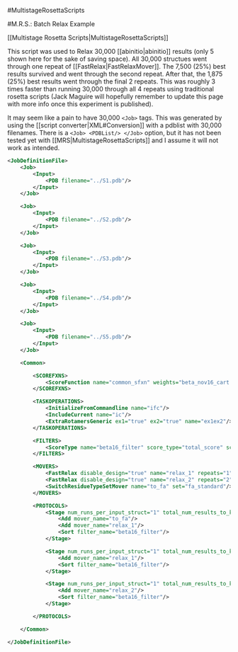 #MultistageRosettaScripts

#M.R.S.: Batch Relax Example

[[Multistage Rosetta Scripts|MultistageRosettaScripts]]

This script was used to Relax 30,000 [[abinitio|abinitio]] results (only 5 shown here for the sake of saving space).
All 30,000 structues went through one repeat of [[FastRelax|FastRelaxMover]].
The 7,500 (25%) best results survived and went through the second repeat.
After that, the 1,875 (25%) best results went through the final 2 repeats.
This was roughly 3 times faster than running 30,000 through all 4 repeats using traditional rosetta scripts
(Jack Maguire will hopefully remember to update this page with more info once this experiment is published).

It may seem like a pain to have 30,000 `<Job>` tags.
This was generated by using the [[script converter|XML#Conversion]] with a pdblist with 30,000 filenames.
There is a `<Job> <PDBList/> </Job>` option, but it has not been tested yet with [[MRS|MultistageRosettaScripts]] and I assume it will not work as intended.

```xml
<JobDefinitionFile>
    <Job>
        <Input>
            <PDB filename="../S1.pdb"/>
        </Input>
    </Job>

    <Job>
        <Input>
            <PDB filename="../S2.pdb"/>
        </Input>
    </Job>

    <Job>
        <Input>
            <PDB filename="../S3.pdb"/>
        </Input>
    </Job>

    <Job>
        <Input>
            <PDB filename="../S4.pdb"/>
        </Input>
    </Job>

    <Job>
        <Input>
            <PDB filename="../S5.pdb"/>
        </Input>
    </Job>

    <Common>

        <SCOREFXNS>
            <ScoreFunction name="common_sfxn" weights="beta_nov16_cart.wts"/>
        </SCOREFXNS>

        <TASKOPERATIONS>
            <InitializeFromCommandline name="ifc"/>
            <IncludeCurrent name="ic"/>
            <ExtraRotamersGeneric ex1="true" ex2="true" name="ex1ex2"/>
        </TASKOPERATIONS>

        <FILTERS>
            <ScoreType name="beta16_filter" score_type="total_score" scorefxn="common_sfxn" threshold="999999"/>
        </FILTERS>

        <MOVERS>
            <FastRelax disable_design="true" name="relax_1" repeats="1" scorefxn="common_sfxn" task_operations="ifc,ic,ex1ex2"/>
            <FastRelax disable_design="true" name="relax_2" repeats="2" scorefxn="common_sfxn" task_operations="ifc,ic,ex1ex2"/>
            <SwitchResidueTypeSetMover name="to_fa" set="fa_standard"/>
        </MOVERS>

        <PROTOCOLS>
            <Stage num_runs_per_input_struct="1" total_num_results_to_keep="7500">
                <Add mover_name="to_fa"/>
                <Add mover_name="relax_1"/>
                <Sort filter_name="beta16_filter"/>
            </Stage>

            <Stage num_runs_per_input_struct="1" total_num_results_to_keep="1875">
                <Add mover_name="relax_1"/>
                <Sort filter_name="beta16_filter"/>
            </Stage>

            <Stage num_runs_per_input_struct="1" total_num_results_to_keep="1875">
                <Add mover_name="relax_2"/>
                <Sort filter_name="beta16_filter"/>
            </Stage>

        </PROTOCOLS>

    </Common>

</JobDefinitionFile>
```